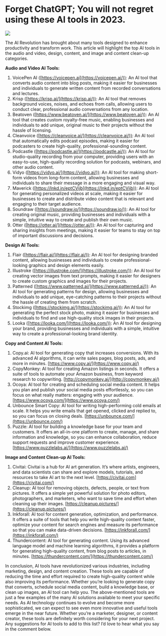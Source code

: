 # Forget ChatGPT; You will not regret using these AI tools in 2023.

![](https://miro.medium.com/max/600/0*4L42dhzN7yF6OPFx.png)

The AI Revolution has brought about many tools designed to enhance productivity and transform work. This article will highlight the top AI tools in the audio and video, design, content, and image and content clean-up categories.

**Audio and Video AI Tools:**

1.  VoicePen AI ([https://voicepen.ai](https://voicepen.ai/)): An AI tool that converts audio content into blog posts, making it easier for businesses and individuals to generate written content from recorded conversations and lectures.
2.  Krisp ([https://krisp.ai/](https://krisp.ai/)): An AI tool that removes background voices, noises, and echoes from calls, allowing users to conduct clear, professional audio conversations from any location.
3.  Beatoven ([https://www.beatoven.ai/](https://www.beatoven.ai/)): An AI tool that creates custom royalty-free music, enabling businesses and individuals to add unique, original music to their projects without the hassle of licensing.
4.  Cleanvoice ([https://cleanvoice.ai/](https://cleanvoice.ai/)): An AI tool that automatically edits podcast episodes, making it easier for podcasters to create high-quality, professional-sounding content.
5.  Podcastle ([https://podcastle.ai/](https://podcastle.ai/)): An AI tool for studio-quality recording from your computer, providing users with an easy-to-use, high-quality recording solution for podcasts, webinars, and other audio content.
6.  Vidyo ([https://vidyo.ai/](https://vidyo.ai/)): An AI tool for making short-form videos from long-form content, allowing businesses and individuals to share their message in a more engaging and visual way.
7.  Maverick ([https://lnkd.in/eptCVijb](https://lnkd.in/eptCVijb)): An AI tool for generating personalized videos at scale, making it easier for businesses to create and distribute video content that is relevant and engaging to their target audience.
8.  Soundraw ([https://soundraw.io/](https://soundraw.io/)): An AI tool for creating original music, providing businesses and individuals with a simple, intuitive way to create and publish their own music.
9.  Otter ([https://otter.ai/](https://otter.ai/)): An AI tool for capturing and sharing insights from meetings, making it easier for teams to stay on top of important discussions and decisions.

**Design AI Tools:**

1.  Flair ([https://flair.ai/](https://flair.ai/)): An AI tool for designing branded content, allowing businesses and individuals to create professional-looking graphics and design elements easily.
2.  Illustroke ([https://illustroke.com/](https://illustroke.com/)): An AI tool for creating vector images from text prompts, making it easier for designers to create custom graphics and images for their projects.
3.  Patterned ([https://www.patterned.ai/](https://www.patterned.ai/)): An AI tool for generating patterns for design, allowing businesses and individuals to add unique, eye-catching patterns to their projects without the hassle of creating them from scratch.
4.  Stockimg ([https://stockimg.ai/](https://stockimg.ai/)): An AI tool for generating the perfect stock photo, making it easier for businesses and individuals to find and use high-quality stock images in their projects.
5.  Looka ([https://looka.com/](https://looka.com/)): An AI tool for designing your brand, providing businesses and individuals with a simple, intuitive way to create a professional-looking brand identity.

**Copy and Content AI Tools:**

1.  Copy.ai: AI tool for generating copy that increases conversions. With its advanced AI algorithms, it can write sales pages, blog posts, ads, and more in minutes. [https://www.copy.ai/](https://www.copy.ai/)
2.  CopyMonkey: AI tool for creating Amazon listings in seconds. It offers a suite of tools to automate your Amazon business, from keyword research to copywriting. [http://copymonkey.ai/](http://copymonkey.ai/)
3.  Ocoya: AI tool for creating and scheduling social media content. It helps you plan and publish your social media posts effortlessly, so you can focus on what really matters: engaging with your audience. [https://www.ocoya.com/](https://www.ocoya.com/)
4.  Unbounce Smart Copy: AI tool for writing high-performing cold emails at scale. It helps you write emails that get opened, clicked and replied to, so you can focus on closing deals. [https://unbounce.com/](https://unbounce.com/)
5.  Puzzle: AI tool for building a knowledge base for your team and customers. It offers an all-in-one platform to create, manage, and share information and knowledge, so you can enhance collaboration, reduce support requests and improve customer experience. [https://www.puzzlelabs.ai/](https://www.puzzlelabs.ai/)

**Image and Content Clean-up AI Tools:**

1.  Civitai: Civitai is a hub for AI art generation. It’s where artists, engineers, and data scientists can share and explore models, tutorials, and resources to take AI art to the next level. [https://civitai.com](https://civitai.com/)
2.  Cleanup: AI tool for removing objects, defects, people, or text from pictures. It offers a simple yet powerful solution for photo editors, photographers, and marketers, who want to save time and effort when cleaning up their images. [https://cleanup.pictures/](https://cleanup.pictures/)
3.  Inkforall: AI tool for content generation, optimization, and performance. It offers a suite of tools that help you write high-quality content faster, optimize your content for search engines and measure its performance so that you can make data-driven decisions. [https://inkforall.com/](https://inkforall.com/)
4.  Thundercontent: AI tool for generating content. Using its advanced language model and machine learning algorithms, it provides a platform for generating high-quality content, from blog posts to articles, in minutes. [https://thundercontent.com/](https://thundercontent.com/)

In conclusion, AI tools have revolutionized various industries, including marketing, design, and content creation. These tools are capable of reducing the time and effort required to create high-quality content while also improving its performance. Whether you’re looking to generate copy that converts, schedule social media content, build a knowledge base, or clean up images, an AI tool can help you. The above-mentioned tools are just a few examples of the many AI solutions available to meet your specific needs. As AI technology continues to evolve and become more sophisticated, we can expect to see even more innovative and useful tools emerge in the near future. Whether you’re a marketer, designer, or content creator, these tools are definitely worth considering for your next project. Any suggestions for AI tools to add to this list? I’d love to hear what you say in the comment below.
